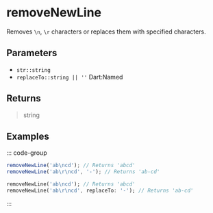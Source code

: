 # removeNewLine <Lang dart js />

Removes `\n`, `\r` characters or replaces them with specified characters.

## Parameters

- `str::string`
- `replaceTo::string || ''` <span class="named">Dart:Named</span>

## Returns

> string

## Examples

::: code-group

```javascript [JavaScript]
removeNewLine('ab\ncd'); // Returns 'abcd'
removeNewLine('ab\r\ncd', '-'); // Returns 'ab-cd'
```

```dart [Dart]
removeNewLine('ab\ncd'); // Returns 'abcd'
removeNewLine('ab\r\ncd', replaceTo: '-'); // Returns 'ab-cd'
```

:::

